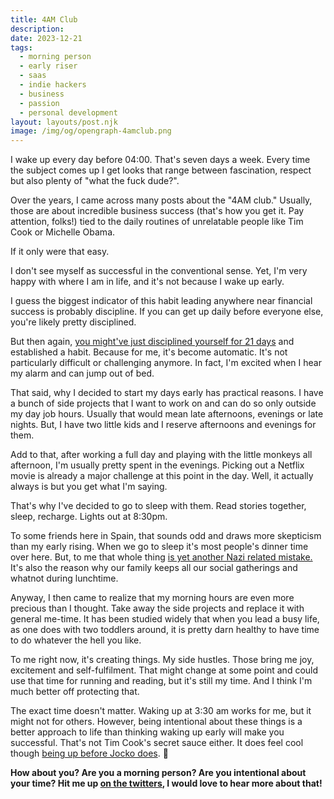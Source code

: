 ```yaml
---
title: 4AM Club
description:
date: 2023-12-21
tags:
  - morning person
  - early riser
  - saas
  - indie hackers
  - business
  - passion
  - personal development
layout: layouts/post.njk
image: /img/og/opengraph-4amclub.png
---
```

I wake up every day before 04:00. That's seven days a week. Every time the subject comes up I get looks that range between fascination, respect but also plenty of "what the fuck dude?".

Over the years, I came across many posts about the "4AM club." Usually, those are about incredible business success (that's how you get it. Pay attention, folks!) tied to the daily routines of unrelatable people like Tim Cook or Michelle Obama.

If it only were that easy.

I don't see myself as successful in the conventional sense. Yet, I'm very happy with where I am in life, and it's not because I wake up early.

I guess the biggest indicator of this habit leading anywhere near financial success is probably discipline. If you can get up daily before everyone else, you're likely pretty disciplined.

But then again, [you might've just disciplined yourself for 21 days](https://jamesclear.com/new-habit) and established a habit. Because for me, it's become automatic. It's not particularly difficult or challenging anymore. In fact, I'm excited when I hear my alarm and can jump out of bed.

That said, why I decided to start my days early has practical reasons. I have a bunch of side projects that I want to work on and can do so only outside my day job hours. Usually that would mean late afternoons, evenings or late nights. But, I have two little kids and I reserve afternoons and evenings for them.

Add to that, after working a full day and playing with the little monkeys all afternoon, I'm usually pretty spent in the evenings. Picking out a Netflix movie is already a major challenge at this point in the day. Well, it actually always is but you get what I'm saying.

That's why I've decided to go to sleep with them. Read stories together, sleep, recharge. Lights out at 8:30pm.

To some friends here in Spain, that sounds odd and draws more skepticism than my early rising. When we go to sleep it's most people's dinner time over here. But, to me that whole thing [is yet another Nazi related mistake.](https://www.washingtonpost.com/news/worldviews/wp/2013/09/26/spaniards-are-less-productive-constantly-tired-because-spain-is-in-the-wrong-time-zone/) It's also the reason why our family keeps all our social gatherings and whatnot during lunchtime.

Anyway, I then came to realize that my morning hours are even more precious than I thought. Take away the side projects and replace it with general me-time. It has been studied widely that when you lead a busy life, as one does with two toddlers around, it is pretty darn healthy to have time to do whatever the hell you like.

To me right now, it's creating things. My side hustles. Those bring me joy, excitement and self-fulfilment. That might change at some point and could use that time for running and reading, but it's still my time. And I think I'm much better off protecting that.

The exact time doesn't matter. Waking up at 3:30 am works for me, but it might not for others. However, being intentional about these things is a better approach to life than thinking waking up early will make you successful. That's not Tim Cook's secret sauce either. It does feel cool though [being up before Jocko does](https://twitter.com/jockowillink/status/1737437242820591962). 🙂

**How about you? Are you a morning person? Are you intentional about your time? Hit me up [on the twitters](https://twitter.com/marcelfahle), I would love to hear more about that!**

